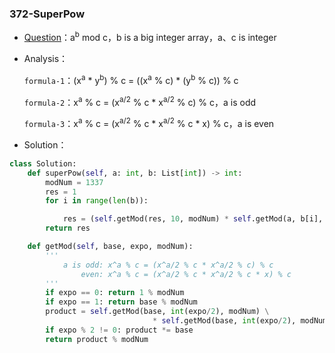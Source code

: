 

### 372-SuperPow

+ [Question](https://leetcode-cn.com/problems/super-pow/)：a<sup>b</sup> mod c，b is a big integer array，a、c is integer

+ Analysis：

  `formula-1`：(x<sup>a</sup> * y<sup>b</sup>) % c = ((x<sup>a</sup> % c) * (y<sup>b</sup> % c)) % c 

  `formula-2`：x<sup>a</sup> % c = (x<sup>a/2</sup> % c * x<sup>a/2</sup> % c) % c，a is odd

  `formula-3`：x<sup>a</sup> % c = (x<sup>a/2</sup> % c * x<sup>a/2</sup> % c * x) % c，a is even

+ Solution：

```python
class Solution:
    def superPow(self, a: int, b: List[int]) -> int:
        modNum = 1337
        res = 1
        for i in range(len(b)):

            res = (self.getMod(res, 10, modNum) * self.getMod(a, b[i], modNum)) % modNum
        return res

    def getMod(self, base, expo, modNum):
        '''
            a is odd: x^a % c = (x^a/2 % c * x^a/2 % c) % c
                even: x^a % c = (x^a/2 % c * x^a/2 % c * x) % c
        '''
        if expo == 0: return 1 % modNum
        if expo == 1: return base % modNum
        product = self.getMod(base, int(expo/2), modNum) \
        						* self.getMod(base, int(expo/2), modNum)
        if expo % 2 != 0: product *= base
        return product % modNum        
```



